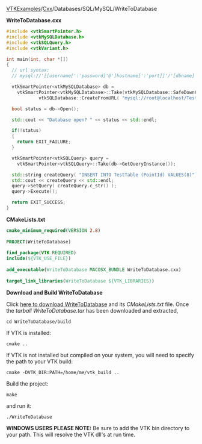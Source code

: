 [VTKExamples](/index/)/[Cxx](/Cxx)/Databases/SQL/MySQL/WriteToDatabase

**WriteToDatabase.cxx**
```c++
#include <vtkSmartPointer.h>
#include <vtkMySQLDatabase.h>
#include <vtkSQLQuery.h>
#include <vtkVariant.h>

int main(int, char *[])
{
  // url syntax:
  // mysql://'[[username[':'password]'@']hostname[':'port]]'/'[dbname]

  vtkSmartPointer<vtkMySQLDatabase> db =
    vtkSmartPointer<vtkMySQLDatabase>::Take(vtkMySQLDatabase::SafeDownCast(
            vtkSQLDatabase::CreateFromURL( "mysql://root@localhost/TestDatabase" ) ));

  bool status = db->Open();

  std::cout << "Database open? " << status << std::endl;

  if(!status)
  {
    return EXIT_FAILURE;
  }

  vtkSmartPointer<vtkSQLQuery> query =
    vtkSmartPointer<vtkSQLQuery>::Take(db->GetQueryInstance());

  std::string createQuery( "INSERT INTO TestTable (PointId) VALUES(8)");
  std::cout << createQuery << std::endl;
  query->SetQuery( createQuery.c_str() );
  query->Execute();

  return EXIT_SUCCESS;
}
```
**CMakeLists.txt**
```cmake
cmake_minimum_required(VERSION 2.8)
 
PROJECT(WriteToDatabase)
 
find_package(VTK REQUIRED)
include(${VTK_USE_FILE})
 
add_executable(WriteToDatabase MACOSX_BUNDLE WriteToDatabase.cxx)
 
target_link_libraries(WriteToDatabase ${VTK_LIBRARIES})
```

**Download and Build WriteToDatabase**

Click [here to download WriteToDatabase](https://github.com/lorensen/VTKWikiExamplesTarballs/raw/master/WriteToDatabase.tar) and its *CMakeLists.txt* file.
Once the *tarball WriteToDatabase.tar* has been downloaded and extracted,
```
cd WriteToDatabase/build 
```
If VTK is installed:
```
cmake ..
```
If VTK is not installed but compiled on your system, you will need to specify the path to your VTK build:
```
cmake -DVTK_DIR:PATH=/home/me/vtk_build ..
```
Build the project:
```
make
```
and run it:
```
./WriteToDatabase
```
**WINDOWS USERS PLEASE NOTE:** Be sure to add the VTK bin directory to your path. This will resolve the VTK dll's at run time.


